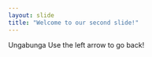 ```yaml
---
layout: slide
title: "Welcome to our second slide!"
---
```

Ungabunga
Use the left arrow to go back!
